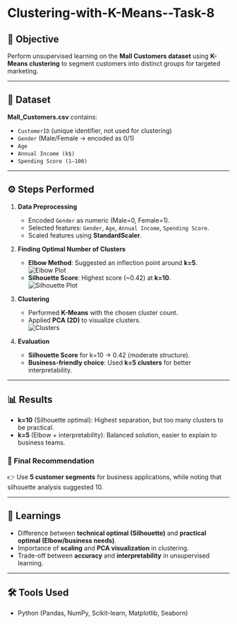 # Clustering-with-K-Means--Task-8
## 📌 Objective
Perform unsupervised learning on the **Mall Customers dataset** using **K-Means clustering** to segment customers into distinct groups for targeted marketing.

---

## 📂 Dataset
**Mall_Customers.csv** contains:
- `CustomerID` (unique identifier, not used for clustering)
- `Gender` (Male/Female → encoded as 0/1)
- `Age`
- `Annual Income (k$)`
- `Spending Score (1–100)`

---

## ⚙️ Steps Performed
1. **Data Preprocessing**
   - Encoded `Gender` as numeric (Male=0, Female=1).
   - Selected features: `Gender`, `Age`, `Annual Income`, `Spending Score`.
   - Scaled features using **StandardScaler**.

2. **Finding Optimal Number of Clusters**
   - **Elbow Method**: Suggested an inflection point around **k=5**.  
     ![Elbow Plot](images/elbow.png)  
   - **Silhouette Score**: Highest score (~0.42) at **k=10**.  
     ![Silhouette Plot](images/silhouette.png)

3. **Clustering**
   - Performed **K-Means** with the chosen cluster count.
   - Applied **PCA (2D)** to visualize clusters.  
     ![Clusters](images/clusters.png)

4. **Evaluation**
   - **Silhouette Score** for k=10 → 0.42 (moderate structure).  
   - **Business-friendly choice**: Used **k=5 clusters** for better interpretability.

---

## 📊 Results
- **k=10** (Silhouette optimal): Highest separation, but too many clusters to be practical.  
- **k=5** (Elbow + interpretability): Balanced solution, easier to explain to business teams.  

### 🔑 Final Recommendation
👉 Use **5 customer segments** for business applications, while noting that silhouette analysis suggested 10.  

---

## 📌 Learnings
- Difference between **technical optimal (Silhouette)** and **practical optimal (Elbow/business needs)**.  
- Importance of **scaling** and **PCA visualization** in clustering.  
- Trade-off between **accuracy** and **interpretability** in unsupervised learning.  

---

## 🛠 Tools Used
- Python (Pandas, NumPy, Scikit-learn, Matplotlib, Seaborn)
